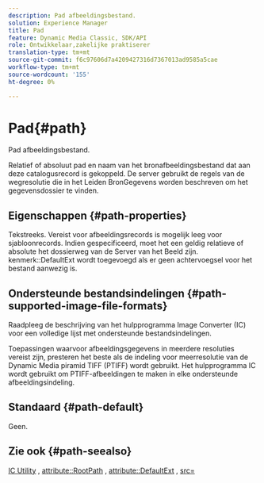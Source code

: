 ```yaml
---
description: Pad afbeeldingsbestand.
solution: Experience Manager
title: Pad
feature: Dynamic Media Classic, SDK/API
role: Ontwikkelaar,zakelijke praktiserer
translation-type: tm+mt
source-git-commit: f6c97606d7a4209427316d7367013ad9585a5cae
workflow-type: tm+mt
source-wordcount: '155'
ht-degree: 0%

---
```



# Pad{#path}

Pad afbeeldingsbestand.

Relatief of absoluut pad en naam van het bronafbeeldingsbestand dat aan deze catalogusrecord is gekoppeld. De server gebruikt de regels van de wegresolutie die in het Leiden BronGegevens worden beschreven om het gegevensdossier te vinden.

## Eigenschappen {#path-properties}

Tekstreeks. Vereist voor afbeeldingsrecords is mogelijk leeg voor sjabloonrecords. Indien gespecificeerd, moet het een geldig relatieve of absolute het dossierweg van de Server van het Beeld zijn. kenmerk::DefaultExt wordt toegevoegd als er geen achtervoegsel voor het bestand aanwezig is.

## Ondersteunde bestandsindelingen {#path-supported-image-file-formats}

Raadpleeg de beschrijving van het hulpprogramma Image Converter (IC) voor een volledige lijst met ondersteunde bestandsindelingen.

Toepassingen waarvoor afbeeldingsgegevens in meerdere resoluties vereist zijn, presteren het beste als de indeling voor meerresolutie van de Dynamic Media piramid TIFF (PTIFF) wordt gebruikt. Het hulpprogramma IC wordt gebruikt om PTIFF-afbeeldingen te maken in elke ondersteunde afbeeldingsindeling.

## Standaard {#path-default}

Geen.

## Zie ook {#path-seealso}

[IC Utility](/help/aem-is-ir-api/is-api/is-utils/utilities/r-ic.md) ,  [attribute::RootPath](/help/aem-is-ir-api/is-api/image-catalog/image-serving-api-ref/c-image-catalog-reference/c-attributes-reference/r-rootpath.md) ,  [attribute::DefaultExt](/help/aem-is-ir-api/is-api/image-catalog/image-serving-api-ref/c-image-catalog-reference/c-attributes-reference/r-defaultext.md) ,  [src=](/help/aem-is-ir-api/is-api/http-ref/image-serving-api-ref/c-http-protocol-reference/c-command-reference/r-src.md)

<!-- [attribute::LowerCasePaths]() -->